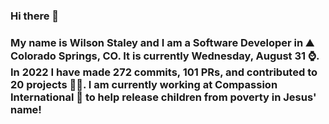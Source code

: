### Hi there 👋

### My name is Wilson Staley and I am a Software Developer in ⛰ Colorado Springs, CO.  It is currently Wednesday, August 31 ⌚. In 2022 I have made 272 commits, 101 PRs, and contributed to 20 projects 👨‍💻. I am currently working at Compassion International 🏢 to help release children from poverty in Jesus' name!